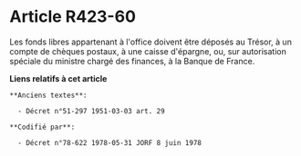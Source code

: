 # Article R423-60

Les fonds libres appartenant à l'office doivent être déposés au Trésor, à un compte de chèques postaux, à une caisse
d'épargne, ou, sur autorisation spéciale du ministre chargé des finances, à la Banque de France.

**Liens relatifs à cet article**

	**Anciens textes**:

	  - Décret n°51-297 1951-03-03 art. 29

	**Codifié par**:

	  - Décret n°78-622 1978-05-31 JORF 8 juin 1978

